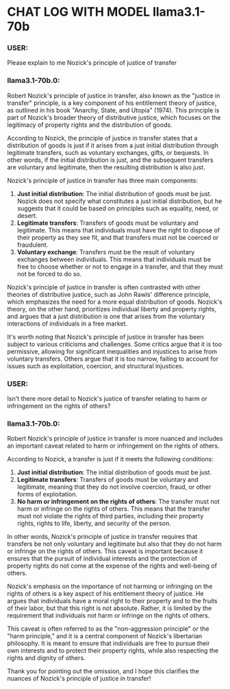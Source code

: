 # CHAT LOG WITH MODEL llama3.1-70b

### USER:
Please explain to me Nozick's principle of justice of transfer
### llama3.1-70b.0:
Robert Nozick's principle of justice in transfer, also known as the "justice in transfer" principle, is a key component of his entitlement theory of justice, as outlined in his book "Anarchy, State, and Utopia" (1974). This principle is part of Nozick's broader theory of distributive justice, which focuses on the legitimacy of property rights and the distribution of goods.

According to Nozick, the principle of justice in transfer states that a distribution of goods is just if it arises from a just initial distribution through legitimate transfers, such as voluntary exchanges, gifts, or bequests. In other words, if the initial distribution is just, and the subsequent transfers are voluntary and legitimate, then the resulting distribution is also just.

Nozick's principle of justice in transfer has three main components:

1. **Just initial distribution**: The initial distribution of goods must be just. Nozick does not specify what constitutes a just initial distribution, but he suggests that it could be based on principles such as equality, need, or desert.
2. **Legitimate transfers**: Transfers of goods must be voluntary and legitimate. This means that individuals must have the right to dispose of their property as they see fit, and that transfers must not be coerced or fraudulent.
3. **Voluntary exchange**: Transfers must be the result of voluntary exchanges between individuals. This means that individuals must be free to choose whether or not to engage in a transfer, and that they must not be forced to do so.

Nozick's principle of justice in transfer is often contrasted with other theories of distributive justice, such as John Rawls' difference principle, which emphasizes the need for a more equal distribution of goods. Nozick's theory, on the other hand, prioritizes individual liberty and property rights, and argues that a just distribution is one that arises from the voluntary interactions of individuals in a free market.

It's worth noting that Nozick's principle of justice in transfer has been subject to various criticisms and challenges. Some critics argue that it is too permissive, allowing for significant inequalities and injustices to arise from voluntary transfers. Others argue that it is too narrow, failing to account for issues such as exploitation, coercion, and structural injustices.
### USER:
Isn't there more detail to Nozick's justice of transfer relating to harm or infringement on the rights of others?
### llama3.1-70b.0:
Robert Nozick's principle of justice in transfer is more nuanced and includes an important caveat related to harm or infringement on the rights of others.

According to Nozick, a transfer is just if it meets the following conditions:

1. **Just initial distribution**: The initial distribution of goods must be just.
2. **Legitimate transfers**: Transfers of goods must be voluntary and legitimate, meaning that they do not involve coercion, fraud, or other forms of exploitation.
3. **No harm or infringement on the rights of others**: The transfer must not harm or infringe on the rights of others. This means that the transfer must not violate the rights of third parties, including their property rights, rights to life, liberty, and security of the person.

In other words, Nozick's principle of justice in transfer requires that transfers be not only voluntary and legitimate but also that they do not harm or infringe on the rights of others. This caveat is important because it ensures that the pursuit of individual interests and the protection of property rights do not come at the expense of the rights and well-being of others.

Nozick's emphasis on the importance of not harming or infringing on the rights of others is a key aspect of his entitlement theory of justice. He argues that individuals have a moral right to their property and to the fruits of their labor, but that this right is not absolute. Rather, it is limited by the requirement that individuals not harm or infringe on the rights of others.

This caveat is often referred to as the "non-aggression principle" or the "harm principle," and it is a central component of Nozick's libertarian philosophy. It is meant to ensure that individuals are free to pursue their own interests and to protect their property rights, while also respecting the rights and dignity of others.

Thank you for pointing out the omission, and I hope this clarifies the nuances of Nozick's principle of justice in transfer!
